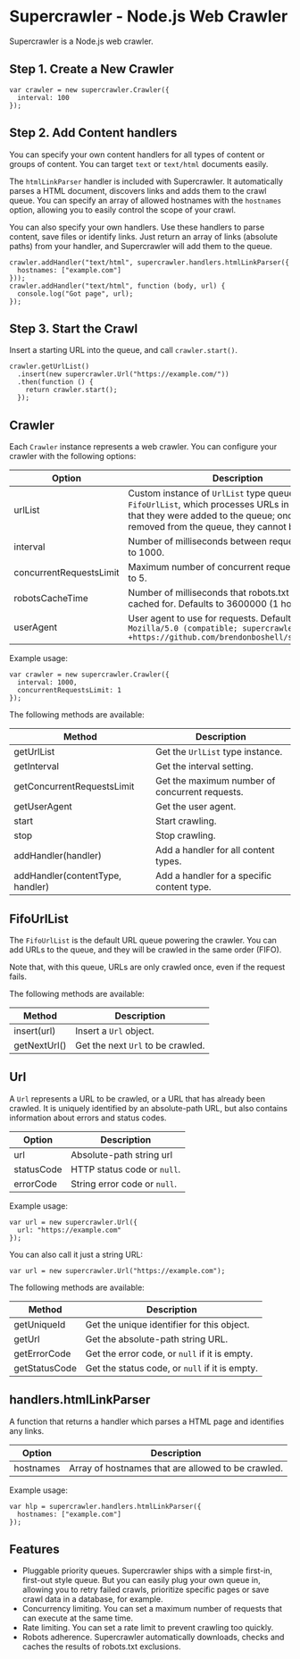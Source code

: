 # Supercrawler - Node.js Web Crawler

Supercrawler is a Node.js web crawler.

## Step 1. Create a New Crawler

    var crawler = new supercrawler.Crawler({
      interval: 100
    });

## Step 2. Add Content handlers

You can specify your own content handlers for all types of content or groups
of content. You can target `text` or `text/html` documents easily.

The `htmlLinkParser` handler is included with Supercrawler. It automatically
parses a HTML document, discovers links and adds them to the crawl queue. You
can specify an array of allowed hostnames with the `hostnames` option, allowing
you to easily control the scope of your crawl.

You can also specify your own handlers. Use these handlers to parse content,
save files or identify links. Just return an array of links (absolute paths)
from your handler, and Supercrawler will add them to the queue.

    crawler.addHandler("text/html", supercrawler.handlers.htmlLinkParser({
      hostnames: ["example.com"]
    }));
    crawler.addHandler("text/html", function (body, url) {
      console.log("Got page", url);
    });

## Step 3. Start the Crawl

Insert a starting URL into the queue, and call `crawler.start()`.

    crawler.getUrlList()
      .insert(new supercrawler.Url("https://example.com/"))
      .then(function () {
        return crawler.start();
      });

## Crawler

Each `Crawler` instance represents a web crawler. You can configure your
crawler with the following options:

| Option | Description |
| --- | --- |
| urlList | Custom instance of `UrlList` type queue. Defaults to `FifoUrlList`, which processes URLs in the order that they were added to the queue; once they are removed from the queue, they cannot be recrawled. |
| interval | Number of milliseconds between requests. Defaults to 1000. |
| concurrentRequestsLimit | Maximum number of concurrent requests. Defaults to 5. |
| robotsCacheTime | Number of milliseconds that robots.txt should be cached for. Defaults to 3600000 (1 hour). |
| userAgent | User agent to use for requests. Defaults to `Mozilla/5.0 (compatible; supercrawler/1.0; +https://github.com/brendonboshell/supercrawler)` |

Example usage:

    var crawler = new supercrawler.Crawler({
      interval: 1000,
      concurrentRequestsLimit: 1
    });

The following methods are available:

| Method | Description |
| --- | --- |
| getUrlList | Get the `UrlList` type instance. |
| getInterval | Get the interval setting. |
| getConcurrentRequestsLimit | Get the maximum number of concurrent requests. |
| getUserAgent | Get the user agent. |
| start | Start crawling. |
| stop | Stop crawling. |
| addHandler(handler) | Add a handler for all content types. |
| addHandler(contentType, handler) | Add a handler for a specific content type. |

## FifoUrlList

The `FifoUrlList` is the default URL queue powering the crawler. You can add
URLs to the queue, and they will be crawled in the same order (FIFO).

Note that, with this queue, URLs are only crawled once, even if the request
fails.

The following methods are available:

| Method | Description |
| --- | --- |
| insert(url) | Insert a `Url` object. |
| getNextUrl() | Get the next `Url` to be crawled. |


## Url

A `Url` represents a URL to be crawled, or a URL that has already been
crawled. It is uniquely identified by an absolute-path URL, but also contains
information about errors and status codes.

| Option | Description |
| --- | --- |
| url | Absolute-path string url |
| statusCode | HTTP status code or `null`. |
| errorCode | String error code or `null`. |

Example usage:

    var url = new supercrawler.Url({
      url: "https://example.com"
    });

You can also call it just a string URL:

    var url = new supercrawler.Url("https://example.com");

The following methods are available:

| Method | Description |
| --- | --- |
| getUniqueId | Get the unique identifier for this object. |
| getUrl | Get the absolute-path string URL. |
| getErrorCode | Get the error code, or `null` if it is empty. |
| getStatusCode | Get the status code, or `null` if it is empty. |

## handlers.htmlLinkParser

A function that returns a handler which parses a HTML page and identifies any
links.

| Option | Description |
| --- | --- |
| hostnames | Array of hostnames that are allowed to be crawled. |

Example usage:

    var hlp = supercrawler.handlers.htmlLinkParser({
      hostnames: ["example.com"]
    });

## Features

* Pluggable priority queues. Supercrawler ships with a simple first-in,
  first-out style queue. But you can easily plug your own queue in, allowing
  you to retry failed crawls, prioritize specific pages or save crawl data
  in a database, for example.
* Concurrency limiting. You can set a maximum number of requests that can
  execute at the same time.
* Rate limiting. You can set a rate limit to prevent crawling too quickly.
* Robots adherence. Supercrawler automatically downloads, checks and caches
  the results of robots.txt exclusions.
